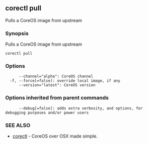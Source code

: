 ## corectl pull

Pulls a CoreOS image from upstream

### Synopsis


Pulls a CoreOS image from upstream

```
corectl pull
```

### Options

```
      --channel="alpha": CoreOS channel
  -f, --force[=false]: override local image, if any
      --version="latest": CoreOS version
```

### Options inherited from parent commands

```
      --debug[=false]: adds extra verbosity, and options, for debugging purposes and/or power users
```

### SEE ALSO
* [corectl](corectl.md)	 - CoreOS over OSX made simple.

